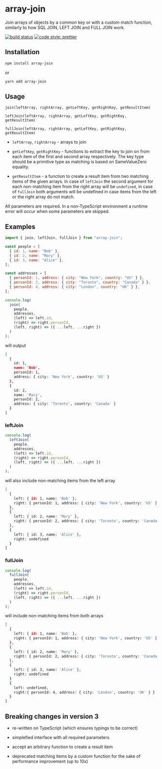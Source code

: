 # array-join

Join arrays of objects by a common key or with a custom match function, similarly to how SQL JOIN, LEFT JOIN and FULL JOIN work.

[![build status](https://img.shields.io/travis/iredchuk/array-join/master.svg?style=flat-square)](https://travis-ci.org/iredchuk/array-join)
[![code style: prettier](https://img.shields.io/badge/code_style-prettier-ff69b4.svg?style=flat-square)](https://github.com/prettier/prettier)

## Installation

```sh
npm install array-join
```

or

```sh
yarn add array-join
```

## Usage

`join(leftArray, rightArray, getLeftKey, getRightKey, getResultItem)`

`leftJoin(leftArray, rightArray, getLeftKey, getRightKey, getResultItem)`

`fullJoin(leftArray, rightArray, getLeftKey, getRightKey, getResultItem)`

- `leftArray`, `rightArray` - arrays to join

- `getLeftKey`, `getRightKey` - functions to extract the key to join on from each item of the first and second array respectively. The key type should be a primitive type as matching is based on SameValueZero equality.

- `getResultItem` - a function to create a result item from two matching items of the given arrays. In case of `leftJoin` the second argument for each non-matching item from the right array will be `undefined`, in case of `fullJoin` both arguments will be undefined in case items from the left or the right array do not match.

All parameters are required. In a non-TypeScript environment a runtime error will occur when some parameters are skipped.

## Examples

```js
import { join, leftJoin, fullJoin } from "array-join";

const people = [
  { id: 1, name: "Bob" },
  { id: 2, name: "Mary" },
  { id: 3, name: "Alice" },
];

const addresses = [
  { personId: 1, address: { city: "New York", country: "US" } },
  { personId: 2, address: { city: "Toronto", country: "Canada" } },
  { personId: 4, address: { city: "London", country: "UK" } },
];

console.log(
  join(
    people,
    addresses,
    (left) => left.id,
    (right) => right.personId,
    (left, right) => ({ ...left, ...right })
  )
);
```

will output

```sh
[
  {
    id: 1,
    name: 'Bob',
    personId: 1,
    address: { city: 'New York', country: 'US' }
  },
  {
    id: 2,
    name: 'Mary',
    personId: 2,
    address: { city: 'Toronto', country: 'Canada' }
  }
]
```

### leftJoin

```js
console.log(
  leftJoin(
    people,
    addresses,
    (left) => left.id,
    (right) => right.personId,
    (left, right) => ({ ...left, ...right })
  )
);
```

will also include non-matching items from the left array

```sh
[
  {
    left: { id: 1, name: 'Bob' },
    right: { personId: 1, address: { city: 'New York', country: 'US' } }
  },
  {
    left: { id: 2, name: 'Mary' },
    right: { personId: 2, address: { city: 'Toronto', country: 'Canada' } }
  },
  {
    left: { id: 3, name: 'Alice' },
    right: undefined
  }
]
```

### fullJoin

```js
console.log(
  fullJoin(
    people,
    addresses,
    (left) => left.id,
    (right) => right.personId,
    (left, right) => ({ ...left, ...right })
  )
);
```

will include non-matching items from both arrays

```sh
[
  {
    left: { id: 1, name: 'Bob' },
    right: { personId: 1, address: { city: 'New York', country: 'US' } }
  },
  {
    left: { id: 2, name: 'Mary' },
    right: { personId: 2, address: { city: 'Toronto', country: 'Canada' } }
  },
  {
    left: { id: 3, name: 'Alice' },
    right: undefined
  }
  {
    left: undefined,
    right:{ personId: 4, address: { city: 'London', country: 'UK' } }
  }
]
```

## Breaking changes in version 3

- re-written on TypeScript (which ensures typings to be correct)

- simplefied interface with all required parameters

- accept an arbitrary function to create a result item

- deprecated matching items by a custom function for the sake of performance improvement (up to 10x)
